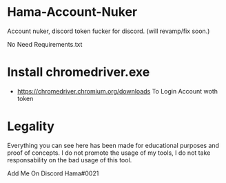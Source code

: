 # Hama-Account-Nuker
Account nuker, discord token fucker for discord. (will revamp/fix soon.)


No Need Requirements.txt
# Install chromedriver.exe
  - https://chromedriver.chromium.org/downloads
To Login Account woth token

# Legality

Everything you can see here has been made for educational purposes and proof of concepts. I do not promote the usage of my tools, I do not take responsability on the bad usage of this tool.

Add Me On Discord Hama#0021
